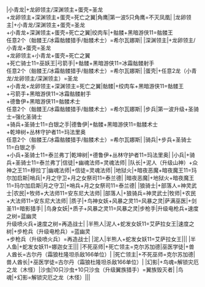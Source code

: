 
|小青龙|+龙卵领主/深渊领主+蛋壳=圣龙  <br>+龙卵领主+深渊领主+蛋壳=死亡之翼|角鹰|第一波5只角鹰=不灭凤凰|
|龙卵领主|+小青龙/深渊领主+蛋壳=圣龙  <br>+小青龙+深渊领主+蛋壳=死亡之翼|绞肉车|+骷髅+黑暗游侠11=骷髅王  <br>任意2个（骷髅王/冰霜骷髅猎手/骷髅术士）=希尔瓦娜斯|
|深渊领主|+龙卵领主/小青龙+蛋壳=圣龙  <br>+龙卵领主+小青龙+蛋壳=死亡之翼  <br>+死亡骑士11=巫妖王|弓箭手|+骷髅+黑暗游侠11=冰霜骷髅射手  <br>任意2个（骷髅王/冰霜骷髅猎手/骷髅术士）=希尔瓦娜斯|
|蛋壳|+任意2龙（小青龙/龙卵领主/深渊领主）=圣龙  <br>+小青龙+龙卵领主+深渊领主=死亡之翼|骷髅|+绞肉车+黑暗游侠11=骷髅王  <br>+弓箭手+黑暗游侠11=冰霜骷髅射手  <br>+德鲁伊+黑暗游侠11=骷髅术士  <br>任意2个（骷髅王/冰霜骷髅猎手/骷髅术士）=希尔瓦娜斯|
|步兵|第一波升级+圣骑士=强化圣骑士  <br>+骑兵+圣骑士11=白银之手|德鲁伊|+骷髅+黑暗游侠11=骷髅术士  <br>+乾坤树+丛林守护者11=玛法里奥  <br>任意2个（骷髅王/冰霜骷髅猎手/骷髅术士）=希尔瓦娜斯|
|骑兵|+步兵+圣骑士11=白银之手  <br>+小兵+圣骑士11=泰兰弗丁|乾坤树|+德鲁伊+丛林守护者11=玛法里奥|
|小兵|+骑兵+圣骑士11=泰兰弗丁|信徒|+幽魂法师=灵魂法师|
|队长|+泥人（升级山神）+众神之王11=穆拉丁|幽魂法师|+信徒=灵魂法师|
|地狱火|+暗夜恶魔+暗夜魔王11=玛尔加启斯|哨兵|+月之守卫+月之女祭司11=泰兰德|
|暗夜恶魔|+地狱火+暗夜魔王11=玛尔加启斯|月之守卫|+哨兵+月之女祭司11=泰兰德|
|狼骑士|+部落人=神灵武士|农民|+牧师+大法师11=安东尼大法师|
|部落人|+狼骑兵=神灵武士|牧师|+农民+大法师11=安东尼大法师|
|质子|+鸟神女妖+风暴之灵11=风暴之灵|萨满巫医|+剑圣11=暗影猎手|
|鸟身女妖|+质子+风暴之灵11=风暴之灵|步枪手|升级电枪兵+速度之树=蓝幽灵  <br>升级喷火兵+速度之树=再造战士|
|半熊人|泥人+蛇发女妖11=艾萨拉女王|速度之树|+步枪兵（升级电枪兵）=蓝幽灵  <br>+步枪兵（升级喷火兵）=再造战士|
|泥人|半熊人+蛇发女妖11=艾萨拉女王|||
|半人鱼|+蛇发女妖11=娜迦女王|||
|不死巫师|+死亡领主=克尔苏加德|巫医学徒|+兽人酋长=古尔丹（霜狼杜隆坦杀敌166单位）|
|死亡领主|+不死巫师=克尔苏加德|兽人酋长|+巫医学徒=古尔丹（霜狼杜隆坦杀敌166单位）|
|幻影|+鸟魂=解锁灾厄之龙（木怪）|沙虫|10只沙虫+10只沙虫（升级翼族猎手）=翼族毁灭者|
|鸟魂|+幻影=解锁灾厄之龙（木怪）|||